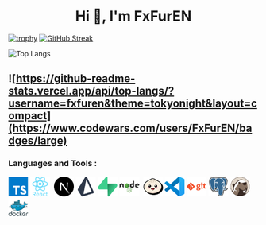 <h1 align="center">Hi 👋, I'm FxFurEN</h1>

[![trophy](https://github-profile-trophy.vercel.app/?username=FxFurEN&theme=darkhub&row=2&column=3)](https://github.com/ryo-ma/github-profile-trophy)  [![GitHub Streak](https://streak-stats.demolab.com?user=FxFurEN&theme=tokyonight&hide_border=true&date_format=M%20j%5B%2C%20Y%5D&mode=daily&card_width=380&card_height=222)](https://git.io/streak-stats)
  
![Top Langs](https://github-readme-stats.vercel.app/api/top-langs/?username=fxfuren&theme=tokyonight&layout=compact) 

![https://github-readme-stats.vercel.app/api/top-langs/?username=fxfuren&theme=tokyonight&layout=compact](https://www.codewars.com/users/FxFurEN/badges/large)
--- 
### Languages and Tools :
<div>
  <img src="https://github.com/devicons/devicon/blob/master/icons/typescript/typescript-original.svg" title="Git" **alt="Git" width="40" height="40"/>
  <img src="https://github.com/devicons/devicon/blob/master/icons/react/react-original-wordmark.svg" title="React" alt="React" width="40" height="40"/>&nbsp;
  <img src="https://github.com/devicons/devicon/blob/master/icons/nextjs/nextjs-original.svg" title="Git" **alt="Git" width="40" height="40"/>
  <img src="https://github.com/devicons/devicon/blob/master/icons/prisma/prisma-original.svg" title="Git" **alt="Git" width="40" height="40"/>
  <img src="https://github.com/devicons/devicon/blob/master/icons/supabase/supabase-original.svg" title="Git" **alt="Git" width="40" height="40"/>
  <img src="https://github.com/devicons/devicon/blob/master/icons/nodejs/nodejs-original-wordmark.svg" title="NodeJS" alt="NodeJS" width="40" height="40"/>&nbsp;
  <img src="https://github.com/devicons/devicon/blob/master/icons/bun/bun-original.svg" title="Git" **alt="Git" width="40" height="40"/>
  <img src="https://github.com/devicons/devicon/blob/master/icons/vscode/vscode-original.svg" title="Git" **alt="Git" width="40" height="40"/>
  <img src="https://github.com/devicons/devicon/blob/master/icons/git/git-plain-wordmark.svg" title="Git" **alt="Git" width="40" height="40"/>
  <img src="https://github.com/devicons/devicon/blob/master/icons/postgresql/postgresql-original.svg" title="Git" **alt="Git" width="40" height="40"/>
  <img src="https://github.com/devicons/devicon/blob/master/icons/dbeaver/dbeaver-original.svg" title="Git" **alt="Git" width="40" height="40"/>
  <img src="https://raw.githubusercontent.com/devicons/devicon/master/icons/docker/docker-original-wordmark.svg" title="Git" **alt="Git" width="40" height="40"/>
</div>

<!--
**FxFurEN/FxFurEN** is a ✨ _special_ ✨ repository because its `README.md` (this file) appears on your GitHub profile.

Here are some ideas to get you started:

- 🔭 I’m currently working on ...
- 🌱 I’m currently learning ...
- 👯 I’m looking to collaborate on ...
- 🤔 I’m looking for help with ...
- 💬 Ask me about ...
- 📫 How to reach me: ...
- 😄 Pronouns: ...
- ⚡ Fun fact: ...
-->
